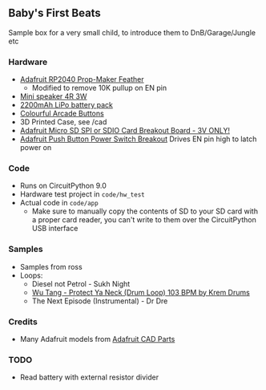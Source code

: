 ## Baby's First Beats

Sample box for a very small child, to introduce them to DnB/Garage/Jungle etc

### Hardware
- [Adafruit RP2040 Prop-Maker Feather](https://learn.adafruit.com/adafruit-rp2040-prop-maker-feather)
    - Modified to remove 10K pullup on EN pin
- [Mini speaker 4R 3W](https://shop.pimoroni.com/products/mini-speaker-4-3w)
- [2200mAh LiPo battery pack](https://shop.pimoroni.com/products/lithium-ion-battery-pack?variant=23417820359)
- [Colourful Arcade Buttons](https://shop.pimoroni.com/products/colourful-arcade-buttons?variant=451785353)
- 3D Printed Case, see /cad
- [Adafruit Micro SD SPI or SDIO Card Breakout Board - 3V ONLY!](https://www.adafruit.com/product/4682)
- [Adafruit Push Button Power Switch Breakout](https://www.adafruit.com/product/1400) Drives EN pin high to latch power on

### Code
- Runs on CircuitPython 9.0
- Hardware test project in `code/hw_test` 
- Actual code in `code/app`
    - Make sure to manually copy the contents of SD to your SD card with a proper card reader, you can't write to them over the CircuitPython USB interface

### Samples
- Samples from ross
- Loops: 
    - Diesel not Petrol - Sukh Night
    - [Wu Tang - Protect Ya Neck (Drum Loop) 103 BPM by Krem Drums](https://www.youtube.com/watch?v=_KVcPm7FgkQ)
    - The Next Episode (Instrumental) - Dr Dre

### Credits
- Many Adafruit models from [Adafruit CAD Parts](https://github.com/adafruit/Adafruit_CAD_Parts)

### TODO
- Read battery with external resistor divider